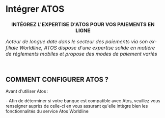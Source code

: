 # Intégrer ATOS


<h3 style="text-align: center;">INT&Eacute;GREZ L'EXPERTISE D'ATOS POUR VOS PAIEMENTS EN LIGNE</h3>


<p><em><span style="font-size: 12pt;">Acteur de longue date dans le secteur des paiements via son ex-filiale Worldline, ATOS dispose d'une expertise solide en mati&egrave;re de r&eacute;glements mobiles et propose des modes de paiement vari&eacute;s</span></em></p>
<p>&nbsp;</p>


<h2>COMMENT CONFIGURER ATOS&nbsp;?</h2>
<p>Avant d'utiliser Atos :&nbsp;</p>
<p>- Afin de d&eacute;terminer si votre banque est compatible avec Atos, veuillez vous renseigner aupr&egrave;s de celle-ci en vous assurant qu'elle int&egrave;gre bien les fonctionnalit&eacute;s du service Atos Worldline</p>

